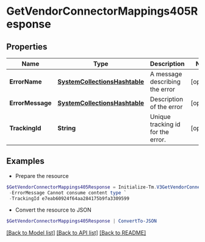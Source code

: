 # GetVendorConnectorMappings405Response
## Properties

Name | Type | Description | Notes
------------ | ------------- | ------------- | -------------
**ErrorName** | [**SystemCollectionsHashtable**](.md) | A message describing the error | [optional] 
**ErrorMessage** | [**SystemCollectionsHashtable**](.md) | Description of the error | [optional] 
**TrackingId** | **String** | Unique tracking id for the error. | [optional] 

## Examples

- Prepare the resource
```powershell
$GetVendorConnectorMappings405Response = Initialize-Tm.V3GetVendorConnectorMappings405Response  -ErrorName NotSupportedException `
 -ErrorMessage Cannot consume content type `
 -TrackingId e7eab60924f64aa284175b9fa3309599
```

- Convert the resource to JSON
```powershell
$GetVendorConnectorMappings405Response | ConvertTo-JSON
```

[[Back to Model list]](../README.md#documentation-for-models) [[Back to API list]](../README.md#documentation-for-api-endpoints) [[Back to README]](../README.md)

